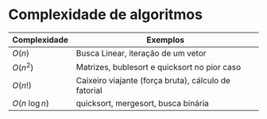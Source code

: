 # Complexidade de algoritmos

| Complexidade | Exemplos |
| --- | --- |
| $O(n)$ | Busca Linear, iteração de um vetor |
| $O(n^2)$ | Matrizes, bublesort e quicksort no pior caso |
| $O(n!)$ | Caixeiro viajante (força bruta), cálculo de fatorial |
| $O(n \ \log  n)$ | quicksort, mergesort, busca binária |